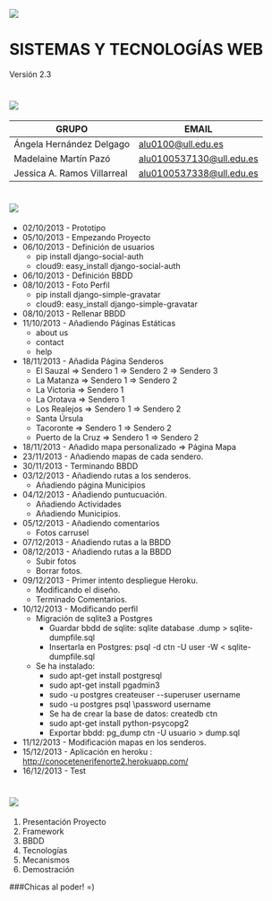 ![](http://banot.etsii.ull.es/alu4103/STW/logo.png)

SISTEMAS Y TECNOLOGÍAS WEB
============================

Versión 2.3

![](http://banot.etsii.ull.es/alu4103/STW/informacion.png)
============================
| GRUPO                         | EMAIL                     |
| -------------                 | -------------             |
| Ángela Hernández Delgago      | alu0100@ull.edu.es  |
| Madelaine Martín Pazó         | alu0100537130@ull.edu.es  |
| Jessica A. Ramos Villarreal   | alu0100537338@ull.edu.es  |


![](http://banot.etsii.ull.es/alu4103/STW/comentarios.png)
============================

- 02/10/2013 - Prototipo
- 05/10/2013 - Empezando Proyecto
- 06/10/2013 - Definición de usuarios
    - pip install django-social-auth
    - cloud9: easy_install django-social-auth
- 06/10/2013 - Definición BBDD
- 08/10/2013 - Foto Perfil
    - pip install django-simple-gravatar
    - cloud9: easy_install django-simple-gravatar
- 08/10/2013 - Rellenar BBDD
- 11/10/2013 - Añadiendo Páginas Estáticas
    - about us
    - contact
    - help
- 18/11/2013 - Añadida Página Senderos
    - El Sauzal => Sendero 1 => Sendero 2 => Sendero 3
    - La Matanza => Sendero 1 => Sendero 2
    - La Victoria => Sendero 1
    - La Orotava => Sendero 1
    - Los Realejos => Sendero 1 => Sendero 2
    - Santa Úrsula
    - Tacoronte => Sendero 1 => Sendero 2
    - Puerto de la Cruz => Sendero 1 => Sendero 2
- 18/11/2013 - Añadido mapa personalizado => Página Mapa
- 23/11/2013 - Añadiendo mapas de cada sendero.
- 30/11/2013 - Terminando BBDD
- 03/12/2013 - Añadiendo rutas a los senderos.
	- Añadiendo página Municipios
- 04/12/2013 - Añadiendo puntucuación.
	- Añadiendo Actividades
	- Añadiendo Municipios.
- 05/12/2013 - Añadiendo comentarios
	- Fotos carrusel
- 07/12/2013 - Añadiendo rutas a la BBDD
- 08/12/2013 - Añadiendo rutas a la BBDD
    - Subir fotos
    - Borrar fotos. 
- 09/12/2013 - Primer intento despliegue Heroku. 
    - Modificando el diseño. 
    - Terminado Comentarios.
- 10/12/2013 - Modificando perfil
    - Migración de sqlite3 a Postgres
        - Guardar bbdd de sqlite: sqlite database .dump > sqlite-dumpfile.sql
        - Insertarla en Postgres: psql -d ctn -U user -W < sqlite-dumpfile.sql
    - Se ha instalado:
        - sudo apt-get install postgresql
        - sudo apt-get install pgadmin3
        - sudo -u postgres createuser --superuser username
        - sudo -u postgres psql
            \password username
        - Se ha de crear la base de datos: createdb ctn
        - sudo apt-get install python-psycopg2
        - Exportar bbdd: pg_dump ctn -U usuario > dump.sql
- 11/12/2013 - Modificación mapas en los senderos.
- 15/12/2013 - Aplicación en heroku : http://conocetenerifenorte2.herokuapp.com/
- 16/12/2013 - Test

![](http://banot.etsii.ull.es/alu4103/STW/presentacion.png)
============================
1. Presentación Proyecto
2. Framework 
3. BBDD
4. Tecnologías
5. Mecanismos
6. Demostración

###Chicas al poder! =)


